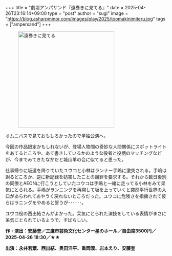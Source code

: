 +++
title = "劇壇アンパサンド『遠巻きに見てる』"
date = 2025-04-26T23:16:14+09:00
type = "post"
author = "sugi"
image = "https://blog.asharpminor.com/images/play/2025/toomakinimiteru.jpg"
tags = ["ampersand"]
+++
<figure class="alignleft"><img src="/images/play/2025/toomakinimiteru.jpg" alt="遠巻きに見てる" style="width: 300px !important;"></figure>    

オムニバスで見ておもしろかったので単独公演へ。

今回の作品限定かもしれないが、登場人物間の奇妙な人間関係にスポットライトをあてるところや、あて書きしているかのような役者と役柄のマッチングなどが、今までみてきたなかだと城山羊の会に似てると思った。

仕事帰りに坂道を降りていたユウコと小林はランナー手嶋に激突される。手嶋は謝るどころか、逆に新記録を妨害したことの謝罪を要求する。それから数日後別の同僚とAEONに行こうとしていたユウコは手嶋と一緒に走ってる小林をみて呆気にとられる。手嶋がランニングを再開して坂を上っていくと突然平行世界の入口があらわれてあやうく戻れないところだった。ユウコに危険さを指摘されて彼らはラニングをやめると誓うが･･････。

ユウコ役の西出結さんがよかった。呆気にとられた演技をしている表情がまさに呆気にとられているようで、すばらしい。

**作・演出：安藤奎／三鷹市芸術文化センター星のホール／自由席3500円／2025-04-26 18:30／★★**

**出演：永井若葉、西出結、奥田洋平、重岡漠、岩本えり、安藤奎**